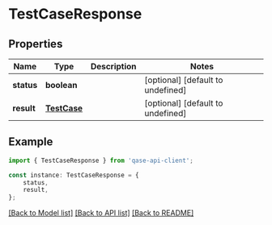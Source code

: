 # TestCaseResponse


## Properties

Name | Type | Description | Notes
------------ | ------------- | ------------- | -------------
**status** | **boolean** |  | [optional] [default to undefined]
**result** | [**TestCase**](TestCase.md) |  | [optional] [default to undefined]

## Example

```typescript
import { TestCaseResponse } from 'qase-api-client';

const instance: TestCaseResponse = {
    status,
    result,
};
```

[[Back to Model list]](../README.md#documentation-for-models) [[Back to API list]](../README.md#documentation-for-api-endpoints) [[Back to README]](../README.md)

